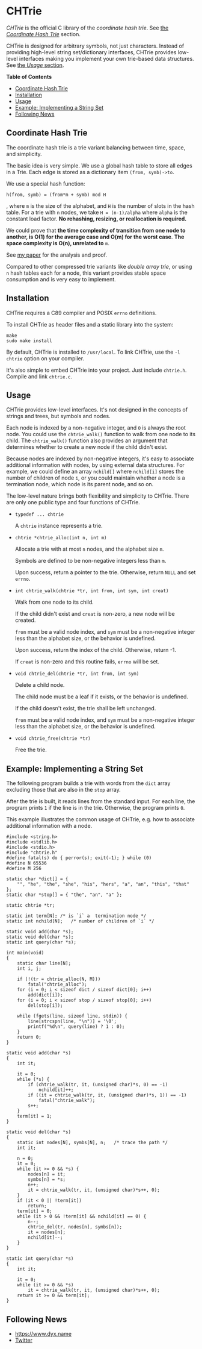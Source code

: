 CHTrie
======

*CHTrie* is the official C library of the *coordinate hash trie*.
See [the *Coordinate Hash Trie*](#coordinate-hash-trie) section.

CHTrie is designed for arbitrary symbols, not just characters.
Instead of providing high-level string set/dictionary interfaces,
CHTrie provides low-level interfaces making you implement your own trie-based data structures.
See [the *Usage* section](#usage).


**Table of Contents**

* [Coordinate Hash Trie](#coordinate-hash-trie)
* [Installation](#installation)
* [Usage](#usage)
* [Example: Implementing a String Set](#example-implementing-a-string-set)
* [Following News](#following-news)

Coordinate Hash Trie
--------------------

The coordinate hash trie is a trie variant balancing between time, space, and simplicity.

The basic idea is very simple.
We use a global hash table to store all edges in a Trie.
Each edge is stored as a dictionary item `(from, symb)->to`.

We use a special hash function:

	h(from, symb) = (from*m + symb) mod H

, where `m` is the size of the alphabet, and `H` is the number of slots in the hash table. For a trie with `n` nodes, we take `H = (n-1)/alpha` where `alpha` is the constant load factor. **No rehashing, resizing, or reallocation is required.**

We could prove that **the time complexity of transition from one node to another, is O(1) for the average case and O(m) for the worst case**. **The space complexity is O(n), unrelated to** `m`.

See [my paper](https://arxiv.org/abs/2302.03690) for the analysis and proof.

Compared to other compressed trie variants like *double array trie*, or using `n` hash tables each for a node, this variant provides stable space consumption and is very easy to implement.

Installation
------------

CHTrie requires a C89 compiler and POSIX `errno` definitions.

To install CHTrie as header files and a static library into the system:

	make
	sudo make install

By default, CHTrie is installed to `/usr/local`.
To link CHTrie, use the `-l chtrie` option on your compiler.

It's also simple to embed CHTrie into your project.
Just include `chtrie.h`.
Compile and link `chtrie.c`.

Usage
-----

CHTrie provides low-level interfaces.
It's not designed in the concepts of strings and trees, but symbols and nodes.

Each node is indexed by a non-negative integer, and `0` is always the root node.
You could use the `chtrie_walk()` function to walk from one node to its child.
The `chtrie_walk()` function also provides an argument that determines whether to create a new node if the child didn't exist.

Because nodes are indexed by non-negative integers,
it's easy to associate additional information with nodes, by using external data structures.
For example, we could define an array `nchild[]` where `nchild[i]` stores the number of children of node `i`,
or you could maintain whether a node is a termination node, which node is its parent node, and so on.

The low-level nature brings both flexibility and simplicity to CHTrie.
There are only one public type and four functions of CHTrie.

- `typedef ... chtrie`

	A `chtrie` instance represents a trie.


- `chtrie *chtrie_alloc(int n, int m)`

	Allocate a trie with at most `n` nodes, and the alphabet size `m`.

	Symbols are defined to be non-negative integers less than `m`.

	Upon success, return a pointer to the trie.
	Otherwise, return `NULL` and set `errno`.

- `int chtrie_walk(chtrie *tr, int from, int sym, int creat)`

	Walk from one node to its child.
	
	If the child didn't exist and `creat` is non-zero,
	a new node will be created.
	
	`from` must be a valid node index,
	and `sym` must be a non-negative integer less than the alphabet size,
	or the behavior is undefined.
	
	Upon success, return the index of the child.
	Otherwise, return -1.
	
	If `creat` is non-zero and this routine fails, `errno` will be set.
	
- `void chtrie_del(chtrie *tr, int from, int sym)`

	Delete a child node.

	The child node must be a leaf if it exists,
	or the behavior is undefined.
	
	If the child doesn't exist, the trie shall be left unchanged.
	
	`from` must be a valid node index,
	and `sym` must be a non-negative integer less than the alphabet size,
	or the behavior is undefined.
	

- `void chtrie_free(chtrie *tr)`

	Free the trie.

Example: Implementing a String Set
-------------------------------

The following program builds a trie with words from the `dict` array excluding those that are also in the `stop` array.

After the trie is built, it reads lines from the standard input.
For each line, the program prints `1` if the line is in the trie.
Otherwise, the program prints `0`.

This example illustrates the common usage of CHTrie, e.g. how to associate additional information with a node.

	#include <string.h>
	#include <stdlib.h>
	#include <stdio.h>
	#include "chtrie.h"
	#define fatal(s) do { perror(s); exit(-1); } while (0)
	#define N 65536
	#define M 256

	static char *dict[] = {
		"", "he", "the", "she", "his", "hers", "a", "an", "this", "that"
	};
	static char *stop[] = { "the", "an", "a" };

	static chtrie *tr;

	static int term[N];	/* is `i` a  termination node */
	static int nchild[N];	/* number of children of `i` */

	static void add(char *s);
	static void del(char *s);
	static int query(char *s);

	int main(void)
	{
		static char line[N];
		int i, j;

		if (!(tr = chtrie_alloc(N, M)))
			fatal("chtrie_alloc");
		for (i = 0; i < sizeof dict / sizeof dict[0]; i++)
			add(dict[i]);
		for (i = 0; i < sizeof stop / sizeof stop[0]; i++)
			del(stop[i]);

		while (fgets(line, sizeof line, stdin)) {
			line[strcspn(line, "\n")] = '\0';
			printf("%d\n", query(line) ? 1 : 0);
		}
		return 0;
	}

	static void add(char *s)
	{
		int it;

		it = 0;
		while (*s) {
			if (chtrie_walk(tr, it, (unsigned char)*s, 0) == -1)
				nchild[it]++;
			if ((it = chtrie_walk(tr, it, (unsigned char)*s, 1)) == -1)
				fatal("chtrie_walk");
			s++;
		}
		term[it] = 1;
	}

	static void del(char *s)
	{
		static int nodes[N], symbs[N], n;	/* trace the path */
		int it;

		n = 0;
		it = 0;
		while (it >= 0 && *s) {
			nodes[n] = it;
			symbs[n] = *s;
			n++;
			it = chtrie_walk(tr, it, (unsigned char)*s++, 0);
		}
		if (it < 0 || !term[it])
			return;
		term[it] = 0;
		while (it > 0 && !term[it] && nchild[it] == 0) {
			n--;
			chtrie_del(tr, nodes[n], symbs[n]);
			it = nodes[n];
			nchild[it]--;
		}
	}

	static int query(char *s)
	{
		int it;

		it = 0;
		while (it >= 0 && *s)
			it = chtrie_walk(tr, it, (unsigned char)*s++, 0);
		return it >= 0 && term[it];
	}

Following News
--------------

- <https://www.dyx.name>
- [Twitter](https://twitter.com/dongyx2)
